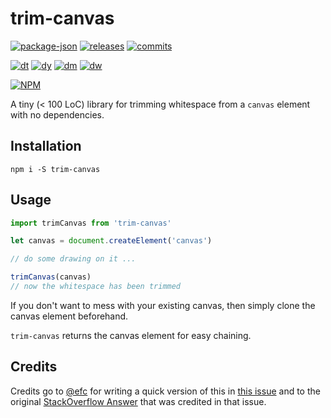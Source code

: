 # trim-canvas

[![package-json](https://img.shields.io/github/package-json/v/agilgur5/trim-canvas.svg)](https://npmjs.org/package/trim-canvas)
[![releases](https://img.shields.io/github/release/agilgur5/trim-canvas.svg)](https://github.com/agilgur5/trim-canvas/releases)
[![commits](https://img.shields.io/github/commits-since/agilgur5/trim-canvas/latest.svg)](https://github.com/agilgur5/trim-canvas/commits/master)

[![dt](https://img.shields.io/npm/dt/trim-canvas.svg)](https://npmjs.org/package/trim-canvas)
[![dy](https://img.shields.io/npm/dy/trim-canvas.svg)](https://npmjs.org/package/trim-canvas)
[![dm](https://img.shields.io/npm/dm/trim-canvas.svg)](https://npmjs.org/package/trim-canvas)
[![dw](https://img.shields.io/npm/dw/trim-canvas.svg)](https://npmjs.org/package/trim-canvas)

[![NPM](https://nodei.co/npm/trim-canvas.png?downloads=true&downloadRank=true&stars=true)](https://npmjs.org/package/trim-canvas)

A tiny (< 100 LoC) library for trimming whitespace from a `canvas` element with no dependencies.

## Installation

`npm i -S trim-canvas`

## Usage

```javascript
import trimCanvas from 'trim-canvas'

let canvas = document.createElement('canvas')

// do some drawing on it ...

trimCanvas(canvas)
// now the whitespace has been trimmed
```

If you don't want to mess with your existing canvas, then simply clone the canvas element beforehand.

`trim-canvas` returns the canvas element for easy chaining.

## Credits

Credits go to [@efc](https://github.com/efc) for writing a quick version of this in [this issue](https://github.com/szimek/signature_pad/issues/49#issue-29108215) and to the original [StackOverflow Answer](http://stackoverflow.com/a/12178531/3431180) that was credited in that issue.

